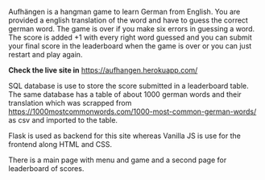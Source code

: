 Aufhängen is a hangman game to learn German from English. You are provided a english translation of the word and have to guess the correct german word.
The game is over if you make six errors in guessing a word. The score is added +1 with every right word guessed and you can submit your final score in the
leaderboard when the game is over or you can just restart and play again.

**Check the live site in**
https://aufhangen.herokuapp.com/  

SQL database is use to store the score submitted in a leaderboard table. The same database has a table of about 1000 german words and their translation which was scrapped from
https://1000mostcommonwords.com/1000-most-common-german-words/ as csv and imported to the table.

Flask is used as backend for this site whereas Vanilla JS is use for the frontend along HTML and CSS.

There is a main page with menu and game and a second page for leaderboard of scores.
